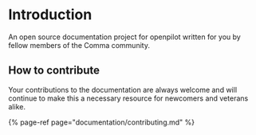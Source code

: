 # Introduction

An open source documentation project for openpilot written for you by fellow members of the Comma community.

## How to contribute

Your contributions to the documentation are always welcome and will continue to make this a necessary resource for newcomers and veterans alike.

{% page-ref page="documentation/contributing.md" %}



